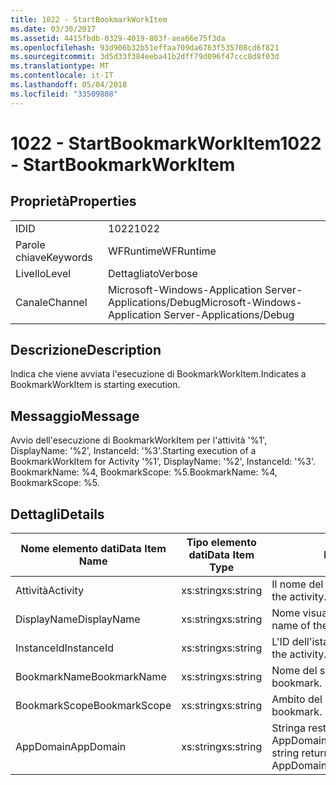 ```yaml
---
title: 1022 - StartBookmarkWorkItem
ms.date: 03/30/2017
ms.assetid: 4415fbdb-0329-4019-803f-aea66e75f3da
ms.openlocfilehash: 93d906b32b51effaa709da6763f535708cd6f821
ms.sourcegitcommit: 3d5d33f384eeba41b2dff79d096f47ccc8d8f03d
ms.translationtype: MT
ms.contentlocale: it-IT
ms.lasthandoff: 05/04/2018
ms.locfileid: "33509808"
---
```

# <a name="1022---startbookmarkworkitem"></a><span data-ttu-id="d6fd4-102">1022 - StartBookmarkWorkItem</span><span class="sxs-lookup"><span data-stu-id="d6fd4-102">1022 - StartBookmarkWorkItem</span></span>
## <a name="properties"></a><span data-ttu-id="d6fd4-103">Proprietà</span><span class="sxs-lookup"><span data-stu-id="d6fd4-103">Properties</span></span>  
  
|||  
|-|-|  
|<span data-ttu-id="d6fd4-104">ID</span><span class="sxs-lookup"><span data-stu-id="d6fd4-104">ID</span></span>|<span data-ttu-id="d6fd4-105">1022</span><span class="sxs-lookup"><span data-stu-id="d6fd4-105">1022</span></span>|  
|<span data-ttu-id="d6fd4-106">Parole chiave</span><span class="sxs-lookup"><span data-stu-id="d6fd4-106">Keywords</span></span>|<span data-ttu-id="d6fd4-107">WFRuntime</span><span class="sxs-lookup"><span data-stu-id="d6fd4-107">WFRuntime</span></span>|  
|<span data-ttu-id="d6fd4-108">Livello</span><span class="sxs-lookup"><span data-stu-id="d6fd4-108">Level</span></span>|<span data-ttu-id="d6fd4-109">Dettagliato</span><span class="sxs-lookup"><span data-stu-id="d6fd4-109">Verbose</span></span>|  
|<span data-ttu-id="d6fd4-110">Canale</span><span class="sxs-lookup"><span data-stu-id="d6fd4-110">Channel</span></span>|<span data-ttu-id="d6fd4-111">Microsoft-Windows-Application Server-Applications/Debug</span><span class="sxs-lookup"><span data-stu-id="d6fd4-111">Microsoft-Windows-Application Server-Applications/Debug</span></span>|  
  
## <a name="description"></a><span data-ttu-id="d6fd4-112">Descrizione</span><span class="sxs-lookup"><span data-stu-id="d6fd4-112">Description</span></span>  
 <span data-ttu-id="d6fd4-113">Indica che viene avviata l'esecuzione di BookmarkWorkItem.</span><span class="sxs-lookup"><span data-stu-id="d6fd4-113">Indicates a BookmarkWorkItem is starting execution.</span></span>  
  
## <a name="message"></a><span data-ttu-id="d6fd4-114">Messaggio</span><span class="sxs-lookup"><span data-stu-id="d6fd4-114">Message</span></span>  
 <span data-ttu-id="d6fd4-115">Avvio dell'esecuzione di BookmarkWorkItem per l'attività '%1', DisplayName: '%2', InstanceId: '%3'.</span><span class="sxs-lookup"><span data-stu-id="d6fd4-115">Starting execution of a BookmarkWorkItem for Activity '%1', DisplayName: '%2', InstanceId: '%3'.</span></span>  <span data-ttu-id="d6fd4-116">BookmarkName: %4, BookmarkScope: %5.</span><span class="sxs-lookup"><span data-stu-id="d6fd4-116">BookmarkName: %4, BookmarkScope: %5.</span></span>  
  
## <a name="details"></a><span data-ttu-id="d6fd4-117">Dettagli</span><span class="sxs-lookup"><span data-stu-id="d6fd4-117">Details</span></span>  
  
|<span data-ttu-id="d6fd4-118">Nome elemento dati</span><span class="sxs-lookup"><span data-stu-id="d6fd4-118">Data Item Name</span></span>|<span data-ttu-id="d6fd4-119">Tipo elemento dati</span><span class="sxs-lookup"><span data-stu-id="d6fd4-119">Data Item Type</span></span>|<span data-ttu-id="d6fd4-120">Descrizione</span><span class="sxs-lookup"><span data-stu-id="d6fd4-120">Description</span></span>|  
|--------------------|--------------------|-----------------|  
|<span data-ttu-id="d6fd4-121">Attività</span><span class="sxs-lookup"><span data-stu-id="d6fd4-121">Activity</span></span>|<span data-ttu-id="d6fd4-122">xs:string</span><span class="sxs-lookup"><span data-stu-id="d6fd4-122">xs:string</span></span>|<span data-ttu-id="d6fd4-123">Il nome del tipo di attività.</span><span class="sxs-lookup"><span data-stu-id="d6fd4-123">The type name of the activity.</span></span>|  
|<span data-ttu-id="d6fd4-124">DisplayName</span><span class="sxs-lookup"><span data-stu-id="d6fd4-124">DisplayName</span></span>|<span data-ttu-id="d6fd4-125">xs:string</span><span class="sxs-lookup"><span data-stu-id="d6fd4-125">xs:string</span></span>|<span data-ttu-id="d6fd4-126">Nome visualizzato dell'attività.</span><span class="sxs-lookup"><span data-stu-id="d6fd4-126">The display name of the activity.</span></span>|  
|<span data-ttu-id="d6fd4-127">InstanceId</span><span class="sxs-lookup"><span data-stu-id="d6fd4-127">InstanceId</span></span>|<span data-ttu-id="d6fd4-128">xs:string</span><span class="sxs-lookup"><span data-stu-id="d6fd4-128">xs:string</span></span>|<span data-ttu-id="d6fd4-129">L'ID dell'istanza dell'attività.</span><span class="sxs-lookup"><span data-stu-id="d6fd4-129">The instance id of the activity.</span></span>|  
|<span data-ttu-id="d6fd4-130">BookmarkName</span><span class="sxs-lookup"><span data-stu-id="d6fd4-130">BookmarkName</span></span>|<span data-ttu-id="d6fd4-131">xs:string</span><span class="sxs-lookup"><span data-stu-id="d6fd4-131">xs:string</span></span>|<span data-ttu-id="d6fd4-132">Nome del segnalibro.</span><span class="sxs-lookup"><span data-stu-id="d6fd4-132">The name of the bookmark.</span></span>|  
|<span data-ttu-id="d6fd4-133">BookmarkScope</span><span class="sxs-lookup"><span data-stu-id="d6fd4-133">BookmarkScope</span></span>|<span data-ttu-id="d6fd4-134">xs:string</span><span class="sxs-lookup"><span data-stu-id="d6fd4-134">xs:string</span></span>|<span data-ttu-id="d6fd4-135">Ambito del segnalibro.</span><span class="sxs-lookup"><span data-stu-id="d6fd4-135">The scope of the bookmark.</span></span>|  
|<span data-ttu-id="d6fd4-136">AppDomain</span><span class="sxs-lookup"><span data-stu-id="d6fd4-136">AppDomain</span></span>|<span data-ttu-id="d6fd4-137">xs:string</span><span class="sxs-lookup"><span data-stu-id="d6fd4-137">xs:string</span></span>|<span data-ttu-id="d6fd4-138">Stringa restituita da AppDomain.CurrentDomain.FriendlyName.</span><span class="sxs-lookup"><span data-stu-id="d6fd4-138">The string returned by AppDomain.CurrentDomain.FriendlyName.</span></span>|
